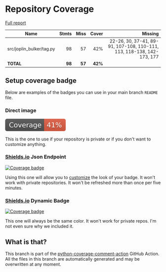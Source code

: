 # Repository Coverage

[Full report](https://htmlpreview.github.io/?https://github.com/andgineer/joplin-bulker/blob/python-coverage-comment-action-data/htmlcov/index.html)

| Name                      |    Stmts |     Miss |   Cover |   Missing |
|-------------------------- | -------: | -------: | ------: | --------: |
| src/joplin\_bulker/tag.py |       98 |       57 |     42% |22-26, 30, 37-41, 89-91, 107-108, 110-111, 113, 118-138, 142-173, 177 |
|                 **TOTAL** |   **98** |   **57** | **42%** |           |


## Setup coverage badge

Below are examples of the badges you can use in your main branch `README` file.

### Direct image

[![Coverage badge](https://raw.githubusercontent.com/andgineer/joplin-bulker/python-coverage-comment-action-data/badge.svg)](https://htmlpreview.github.io/?https://github.com/andgineer/joplin-bulker/blob/python-coverage-comment-action-data/htmlcov/index.html)

This is the one to use if your repository is private or if you don't want to customize anything.

### [Shields.io](https://shields.io) Json Endpoint

[![Coverage badge](https://img.shields.io/endpoint?url=https://raw.githubusercontent.com/andgineer/joplin-bulker/python-coverage-comment-action-data/endpoint.json)](https://htmlpreview.github.io/?https://github.com/andgineer/joplin-bulker/blob/python-coverage-comment-action-data/htmlcov/index.html)

Using this one will allow you to [customize](https://shields.io/endpoint) the look of your badge.
It won't work with private repositories. It won't be refreshed more than once per five minutes.

### [Shields.io](https://shields.io) Dynamic Badge

[![Coverage badge](https://img.shields.io/badge/dynamic/json?color=brightgreen&label=coverage&query=%24.message&url=https%3A%2F%2Fraw.githubusercontent.com%2Fandgineer%2Fjoplin-bulker%2Fpython-coverage-comment-action-data%2Fendpoint.json)](https://htmlpreview.github.io/?https://github.com/andgineer/joplin-bulker/blob/python-coverage-comment-action-data/htmlcov/index.html)

This one will always be the same color. It won't work for private repos. I'm not even sure why we included it.

## What is that?

This branch is part of the
[python-coverage-comment-action](https://github.com/marketplace/actions/python-coverage-comment)
GitHub Action. All the files in this branch are automatically generated and may be
overwritten at any moment.